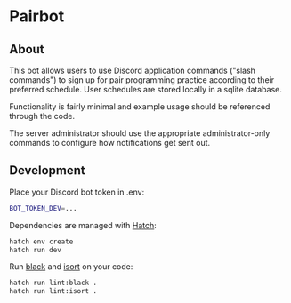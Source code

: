 # Pairbot

## About

This bot allows users to use Discord application commands ("slash commands") to sign up for pair programming practice according to their preferred schedule. User schedules are stored locally in a sqlite database.

Functionality is fairly minimal and example usage should be referenced through the code.

The server administrator should use the appropriate administrator-only commands to configure how notifications get sent out.

## Development

Place your Discord bot token in .env:

``` sh
BOT_TOKEN_DEV=...
```

Dependencies are managed with [Hatch](https://hatch.pypa.io/latest/):

``` sh
hatch env create
hatch run dev
```

Run [black](https://pypi.org/project/black/) and [isort](https://pycqa.github.io/isort/index.html) on your code:

``` sh
hatch run lint:black .
hatch run lint:isort .
```

